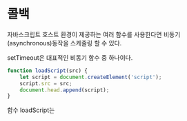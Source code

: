 # 콜백

자바스크립트 호스트 환경이 제공하는 여러 함수를 사용한다면 비동기(asynchronous)동작을 스케줄링 할 수 있다.

setTimeout은 대표적인 비동기 함수 중 하나이다.

```javascript
function loadScript(src) {
    let script = document.createElement('script');
    script.src = src;
    document.head.append(script);
}
```

함수 loadScript는 <script src = '...'>를 동적으로 만들고 문서에 추가한다.

loadScript(src)사용은 브라우저가 자동으로 태그에있는 스크립트를 불러오고, 로딩이 완료된다면 스크립트를 실행시킨다.

```javascript
loadScript('./my/script.js')
```

이때 스크립트는 '비동기적으로' 실행된다. 로딩은 당장 시작되더라도 실행은 함수가 끝난 후에 실행되기 때문이다.

즉 oadScript('./my/script.js') 아래에 있는 코드들은 스크립트가 로딩을 종료될때까지 기다리지 않는다.

하지만 loadScript를호출하자마자 내부함수를 호출한다면 의도한데로 작동하지 않는다.

```javascript
loadScript('./my/script.js');

newFunction() // 에러 발생
```

이 에러는 브라우저가 스크립트를 읽어올 수 있는 시간을 충분히 확보하지 못했기에 발생한다.

이때 loadScript에서 스크립트 로딩이 완료가 되었는지를 알 방법이 없다.

완료가 되었는지 알아야 하기에 콜백 함수를 코드에 추가해보자.

```javascript
function loadScript(src, callback) {
    let script = document.createElement('script');
    script.src = src;

    script.onload = () => callkback(script);

    document.head.append(script)
}
```
새롭게 불러온 스크립트에 있는 함수를 콜백 함수 안에서 호출한다면 의도한대로 외부 스크립트 안의 함수를 사용할 수 있다.

```javascript
loadScript('./my/script.js', function()) {
    // 콜백 함수는 스크립트 로드가 끝나면 실행된다.
    newFunction() // 함수 호출이 제대로 동작한다.
} 
```

보통 두번째 인수로 전달된 함수는 원하는 동작이 완료되었을때 실행된다.

```javascript
// 예시
function loadScript(src, callback){
    let script = document.createElement('script');
    script.src = src;
    script.onload = () => callback(script);
    document.head.append(script);
}
loadScript('https://naver.com', script => {
    alert(`${script.src} 가 로드되었습니다.`)
})
```

<br>

이처럼 위와 같은 방식을 콜백기반 비동기 프로그래밍이라고 부른다.

무언가를 비동기적으로 수행하는 함수는 함수 내 동작이 모두 처리된 후 실행되어야 하는 함수가 들어갈 콜백을 인수로 반드시 제공해야한다.

 <br>
 
## 콜백 속 콜백

